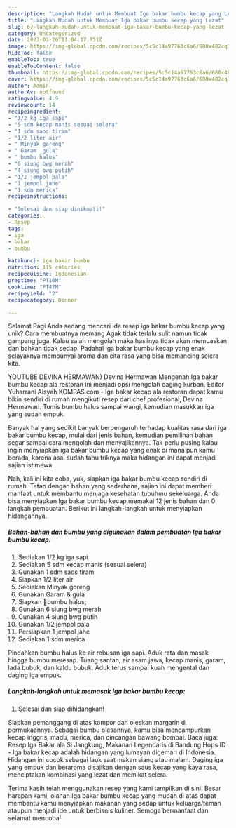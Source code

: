 ```yaml
---
description: "Langkah Mudah untuk Membuat Iga bakar bumbu kecap yang Lezat"
title: "Langkah Mudah untuk Membuat Iga bakar bumbu kecap yang Lezat"
slug: 67-langkah-mudah-untuk-membuat-iga-bakar-bumbu-kecap-yang-lezat
category: Uncategorized
date: 2023-03-26T11:04:17.751Z
image: https://img-global.cpcdn.com/recipes/5c5c14a97763c6a6/680x482cq70/iga-bakar-bumbu-kecap-foto-resep-utama.jpg
hideToc: false
enableToc: true
enableTocContent: false
thumbnail: https://img-global.cpcdn.com/recipes/5c5c14a97763c6a6/680x482cq70/iga-bakar-bumbu-kecap-foto-resep-utama.jpg
cover: https://img-global.cpcdn.com/recipes/5c5c14a97763c6a6/680x482cq70/iga-bakar-bumbu-kecap-foto-resep-utama.jpg
author: Admin
authorAv: notfound
ratingvalue: 4.9
reviewcount: 14
recipeingredient:
- "1/2 kg iga sapi"
- "5 sdm kecap manis sesuai selera"
- "1 sdm saos tiram"
- "1/2 liter air"
- " Minyak goreng"
- " Garam  gula"
- " bumbu halus"
- "6 siung bwg merah"
- "4 siung bwg putih"
- "1/2 jempol pala"
- "1 jempol jahe"
- "1 sdm merica"
recipeinstructions:

- "Selesai dan siap dinikmati!"
categories:
- Resep
tags:
- iga
- bakar
- bumbu

katakunci: iga bakar bumbu 
nutrition: 115 calories
recipecuisine: Indonesian
preptime: "PT10M"
cooktime: "PT47M"
recipeyield: "2"
recipecategory: Dinner

---
```



Selamat Pagi Anda sedang mencari ide resep iga bakar bumbu kecap yang unik? Cara membuatnya memang Agak tidak terlalu sulit namun tidak gampang juga. Kalau salah mengolah maka hasilnya tidak akan memuaskan dan bahkan tidak sedap. Padahal iga bakar bumbu kecap yang enak selayaknya mempunyai aroma dan cita rasa yang bisa memancing selera kita.


YOUTUBE DEVINA HERMAWAN) Devina Hermawan Mengenah Iga bakar bumbu kecap ala restoran ini menjadi opsi mengolah daging kurban. Editor Yuharrani Aisyah KOMPAS.com - Iga bakar kecap ala restoran dapat kamu bikin sendiri di rumah mengikuti resep dari chef profesional, Devina Hermawan. Tumis bumbu halus sampai wangi, kemudian masukkan iga yang sudah empuk.

Banyak hal yang sedikit banyak berpengaruh terhadap kualitas rasa dari iga bakar bumbu kecap, mulai dari jenis bahan, kemudian pemilihan bahan segar sampai cara mengolah dan menyajikannya. Tak perlu pusing kalau ingin menyiapkan iga bakar bumbu kecap yang enak di mana pun kamu berada, karena asal sudah tahu triknya maka hidangan ini dapat menjadi sajian istimewa.


Nah, kali ini kita coba, yuk, siapkan iga bakar bumbu kecap sendiri di rumah. Tetap dengan bahan yang sederhana, sajian ini dapat memberi manfaat untuk membantu menjaga kesehatan tubuhmu sekeluarga. Anda bisa menyiapkan Iga bakar bumbu kecap memakai 12 jenis bahan dan 0 langkah pembuatan. Berikut ini langkah-langkah untuk menyiapkan hidangannya.

<!--inarticleads1-->

##### Bahan-bahan dan bumbu yang digunakan dalam pembuatan Iga bakar bumbu kecap:

1. Sediakan 1/2 kg iga sapi
1. Sediakan 5 sdm kecap manis (sesuai selera)
1. Gunakan 1 sdm saos tiram
1. Siapkan 1/2 liter air
1. Sediakan  Minyak goreng
1. Gunakan  Garam &amp; gula
1. Siapkan  🍳bumbu halus;
1. Gunakan 6 siung bwg merah
1. Gunakan 4 siung bwg putih
1. Gunakan 1/2 jempol pala
1. Persiapkan 1 jempol jahe
1. Sediakan 1 sdm merica


Pindahkan bumbu halus ke air rebusan iga sapi. Aduk rata dan masak hingga bumbu meresap. Tuang santan, air asam jawa, kecap manis, garam, lada bubuk, dan kaldu bubuk. Aduk terus sampai kuah mengental dan daging iga empuk. 

<!--inarticleads2-->

##### Langkah-langkah untuk memasak Iga bakar bumbu kecap:


1. Selesai dan siap dihidangkan!

Siapkan pemanggang di atas kompor dan oleskan margarin di permukaannya. Sebagai bumbu olesannya, kamu bisa mencampurkan kecap inggris, madu, merica, dan cincangan bawang bombai. Baca juga: Resep Iga Bakar ala Si Jangkung, Makanan Legendaris di Bandung Hops ID - Iga bakar kecap adalah hidangan yang lumayan digemari di Indonesia. Hidangan ini cocok sebagai lauk saat makan siang atau malam. Daging iga yang empuk dan beraroma disajikan dengan saus kecap yang kaya rasa, menciptakan kombinasi yang lezat dan memikat selera. 

Terima kasih telah menggunakan resep yang kami tampilkan di sini. Besar harapan kami, olahan Iga bakar bumbu kecap yang mudah di atas dapat membantu kamu menyiapkan makanan yang sedap untuk keluarga/teman ataupun menjadi ide untuk berbisnis kuliner. Semoga bermanfaat dan selamat mencoba!
